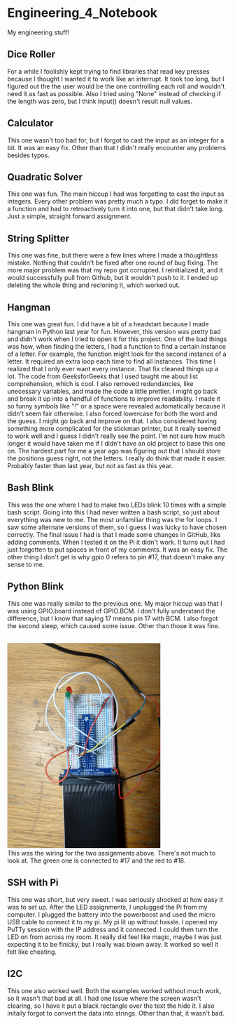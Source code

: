 # Engineering_4_Notebook
My engineering stuff!


## Dice Roller
For a while I foolishly kept trying to find libraries that read key presses because I thought I wanted it to work like an interrupt. It took too long, but I figured out the the user would be the one controlling each roll and wouldn't need it as fast as possible. Also I tried using "None" instead of checking if the length was zero, but I think input() doesn't result null values.


## Calculator
This one wasn't too bad for, but I forgot to cast the input as an integer for a bit. It was an easy fix. Other than that I didn't really encounter any problems besides typos. 

## Quadratic Solver
This one was fun. The main hiccup I had was forgetting to cast the input as integers. Every other problem was pretty much a typo. I did forget to make it a function and had to retroactively turn it into one, but that didn't take long. Just a simple, straight forward assignment.
## String Splitter
This one was fine, but there were a few lines where I made a thoughtless mistake. Nothing that couldn't be fixed after one round of bug fixing. The more major problem was that my repo got corrupted. I reinitialized it, and it would successfully pull from Github, but it wouldn't push to it. I ended up deleting the whole thing and recloning it, which worked out.
## Hangman
This one was great fun. I did have a bit of a headstart because I made hangman in Python last year for fun. However, this version was pretty bad and didn't work when I tried to open it for this project. One of the bad things was how, when finding the letters, I had a function to find a certain instance of a letter. For example, the function might look for the second instance of a letter. It required an extra loop each time to find all instances. This time I realized that I only ever want every instance. That fix cleaned things up a lot. The code from GeeksforGeeks that I used taught me about list comprehension, which is cool. I also removed redundancies, like unecessary variables, and made the code a little prettier. I might go back and break it up into a handful of functions to improve readability. I made it so funny symbols like "!" or a space were revealed automatically because it didn't seem fair otherwise. I also forced lowercase for both the word and the guess. I might go back and improve on that. I also considered having something more complicated for the stickman printer, but it really seemed to work well and I guess I didn't really see the point. I'm not sure how much longer it would have taken me if I didn't have an old project to base this one on. The hardest part for me a year ago was figuring out that I should store the positions guess right, not the letters. I really do think that made it easier. Probably faster than last year, but not as fast as this year.

## Bash Blink
This was the one where I had to make two LEDs blink 10 times with a simple bash script. Going into this I had never written a bash script, so just about everything was new to me. The most unfamiliar thing was the for loops. I saw some alternate versions of them, so I guess I was lucky to have chosen correctly. The final issue I had is that I made some changes in GitHub, like adding comments. When I tested it on the Pi it didn't work. It turns out I had just forgotten to put spaces in front of my comments. It was an easy fix. The other thing I don't get is why gpio 0 refers to pin #17, that doesn't make any sense to me.

## Python Blink
This one was really similar to the previous one. My major hiccup was that I was using GPIO.board instead of GPIO.BCM. I don't fully understand the difference, but I know that saying 17 means pin 17 with BCM. I also forgot the second sleep, which caused some issue. Other than those it was fine.

<br><img src="/media/blinkWiring.jpg" width="350"></br>
This was the wiring for the two assignments above. There's not much to look at. The green one is connected to #17 and the red to #18.

## SSH with Pi
This one was short, but very sweet. I was seriously shocked at how easy it was to set up. After the LED assignments, I unplugged the Pi from my computer. I plugged the battery into the powerboost and used the micro USB cable to connect it to my pi. My pi lit up without hassle. I opened my PuTTy session with the IP address and it connected. I could then turn the LED on from across my room. It really did feel like magic, maybe I was just expecting it to be finicky, but I really was blown away. It worked so well it felt like cheating.

## I2C
This one also worked well. Both the examples worked without much work, so it wasn't that bad at all. I had one issue where the screen wasn't clearing, so I have it put a black rectangle over the text the hide it. I also initally forgot to convert the data into strings. Other than that, it wasn't bad.
